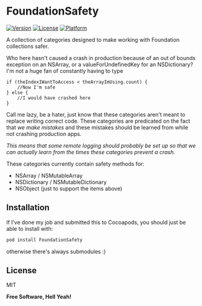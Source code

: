 # FoundationSafety

[![Version](https://img.shields.io/cocoapods/v/FoundationSafety.svg?style=flat)](http://cocoadocs.org/docsets/FoundationSafety)
[![License](https://img.shields.io/cocoapods/l/FoundationSafety.svg?style=flat)](http://cocoadocs.org/docsets/FoundationSafety)
[![Platform](https://img.shields.io/cocoapods/p/FoundationSafety.svg?style=flat)](http://cocoadocs.org/docsets/FoundationSafety)

A collection of categories designed to make working with Foundation collections safer.

Who here hasn't caused a crash in production because of an out of bounds exception on an NSArray, or a valueForUndefinedKey for an NSDictionary? I'm not a huge fan of constantly having to type

```objc
if (theIndexIWantToAccess < theArrayImUsing.count) {
    //Now I'm safe
} else {
    //I would have crashed here
}
```

Call me lazy, be a hater, just know that these categories aren't meant to replace writing correct code. These categories are predicated on the fact that *we make mistakes* and these mistakes should be learned from while not crashing production apps.

*This means that some remote logging should probably be set up so that we can actually learn from the times these categories prevent a crash.*

These categories currently contain safety methods for:
- NSArray / NSMutableArray
- NSDictionary / NSMutableDictionary
- NSObject (just to support the items above)

Installation
--------------

If I've done my job and submitted this to Cocoapods, you should just be able to install with:

```sh
pod install FoundationSafety
```

otherwise there's always submodules :)

License
----

MIT

**Free Software, Hell Yeah!**


